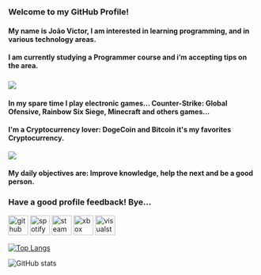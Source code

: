 ### **Welcome to my GitHub Profile!**
#### My name is João Victor, I am interested in learning programming, and in various technology areas.

#### I am currently studying a Programmer course and i’m accepting tips on the area.

### ![](https://i.pinimg.com/originals/b0/73/e9/b073e9150cc603e3a5b757be38fc771b.jpg)

#### In my spare time I play electronic games... Counter-Strike: Global Ofensive, Rainbow Six Siege, Minecraft and others games...

#### I'm a Cryptocurrency lover: DogeCoin and Bitcoin it's my favorites Cryptocurrency.

![](https://www.infomoney.com.br/wp-content/uploads/2019/06/dogecoin.jpg?fit=561%2C380&quality=50&strip=all)

#### My daily objectives are: Improve knowledge, help the next and be a good person.

### Have a good profile feedback! Bye...

[<img src='https://cdn.jsdelivr.net/npm/simple-icons@3.0.1/icons/github.svg' alt='github' height='40'>](https://github.com/JoaoVictorCB)  [<img src='https://cdn.jsdelivr.net/npm/simple-icons@3.0.1/icons/spotify.svg' alt='spotify' height='40'>](Joao.VictorCB)  [<img src='https://cdn.jsdelivr.net/npm/simple-icons@3.0.1/icons/steam.svg' alt='steam' height='40'>](MelbyLau)  [<img src='https://cdn.jsdelivr.net/npm/simple-icons@3.0.1/icons/xbox.svg' alt='xbox' height='40'>](Jaioon)  [<img src='https://cdn.jsdelivr.net/npm/simple-icons@3.0.1/icons/visualstudio.svg' alt='visualstudio' height='40'>](JoaoVicorCB)  

[![Top Langs](https://github-readme-stats.vercel.app/api/top-langs/?username=JoaoVictorCB)](https://github.com/anuraghazra/github-readme-stats)

![GitHub stats](https://github-readme-stats.vercel.app/api?username=JoaoVictorCB&show_icons=true)  
 
